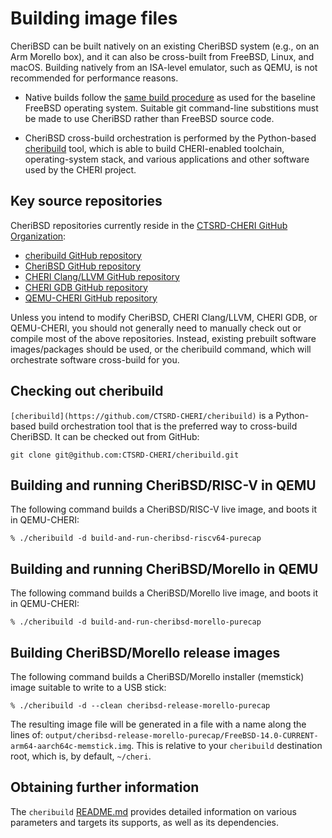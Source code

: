 # Building image files

CheriBSD can be built natively on an existing CheriBSD system (e.g., on an Arm
Morello box), and it can also be cross-built from FreeBSD, Linux, and macOS.
Building natively from an ISA-level emulator, such as QEMU, is not recommended
for performance reasons.

- Native builds follow the [same build
  procedure](https://docs.freebsd.org/en/books/handbook/cutting-edge/#makeworld)
  as used for the baseline FreeBSD operating system.
  Suitable git command-line substitions must be made to use CheriBSD rather
  than FreeBSD source code.

- CheriBSD cross-build orchestration is performed by the Python-based
  [cheribuild](https://github.com/CTSRD-CHERI/cheribuild) tool, which is
  able to build CHERI-enabled toolchain, operating-system stack, and various
  applications and other software used by the CHERI project.

## Key source repositories

CheriBSD repositories currently reside in the [CTSRD-CHERI GitHub
Organization](https://github.com/CTSRD-CHERI):

* [cheribuild GitHub repository](https://github.com/CTSRD-CHERI/cheribuild)
* [CheriBSD GitHub repository](https://github.com/CTSRD-CHERI/cheribsd)
* [CHERI Clang/LLVM GitHub repository](https://github.com/CTSRD-CHERI/llvm-project)
* [CHERI GDB GitHub repository](https://github.com/CTSRD-CHERI/gdb)
* [QEMU-CHERI GitHub repository](https://github.com/CTSRD-CHERI/qemu)

Unless you intend to modify CheriBSD, CHERI Clang/LLVM, CHERI GDB, or
QEMU-CHERI, you should not generally need to manually check out or compile
most of the above repositories.
Instead, existing prebuilt software images/packages should be used, or the
cheribuild command, which will orchestrate software cross-build for you.

## Checking out cheribuild

`[cheribuild](https://github.com/CTSRD-CHERI/cheribuild)` is a Python-based
build orchestration tool that is the preferred way to cross-build CheriBSD.
It can be checked out from GitHub:

```
git clone git@github.com:CTSRD-CHERI/cheribuild.git
```

## Building and running CheriBSD/RISC-V in QEMU

The following command builds a CheriBSD/RISC-V live image, and boots it in
QEMU-CHERI:

```
% ./cheribuild -d build-and-run-cheribsd-riscv64-purecap
```

## Building and running CheriBSD/Morello in QEMU

The following command builds a CheriBSD/Morello live image, and boots it in
QEMU-CHERI:

```
% ./cheribuild -d build-and-run-cheribsd-morello-purecap
```

## Building CheriBSD/Morello release images

The following command builds a CheriBSD/Morello installer (memstick) image
suitable to write to a USB stick:

```
% ./cheribuild -d --clean cheribsd-release-morello-purecap
```

The resulting image file will be generated in a file with a name along the
lines of:
`output/cheribsd-release-morello-purecap/FreeBSD-14.0-CURRENT-arm64-aarch64c-memstick.img`.
This is relative to your `cheribuild` destination root, which is, by default,
`~/cheri`.

## Obtaining further information

The `cheribuild` [README.md](https://github.com/CTSRD-CHERI/cheribuild#readme)
provides detailed information on various parameters and targets its supports,
as well as its dependencies.
